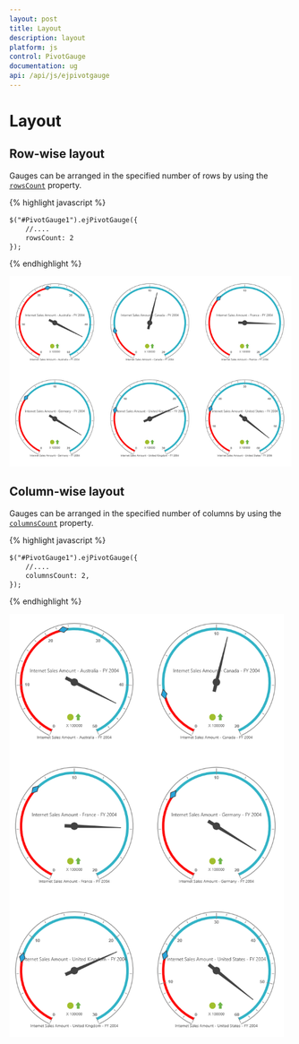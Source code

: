 ```yaml
---
layout: post
title: Layout
description: layout 
platform: js
control: PivotGauge
documentation: ug
api: /api/js/ejpivotgauge
---
```


# Layout

## Row-wise layout 

Gauges can be arranged in the specified number of rows by using the [`rowsCount`](/api/js/ejpivotgauge#members:rowscount) property.

{% highlight javascript %}

    $("#PivotGauge1").ejPivotGauge({
        //....
        rowsCount: 2
    });

{% endhighlight %}

![](Layout_images/Row-wiseLayout.png) 

## Column-wise layout

Gauges can be arranged in the specified number of columns by using the [`columnsCount`](/api/js/ejpivotgauge#members:columnscount) property.

{% highlight javascript %}

    $("#PivotGauge1").ejPivotGauge({
        //....
        columnsCount: 2,
    });

{% endhighlight %}

![](Layout_images/Column-wiseLayout.png)

